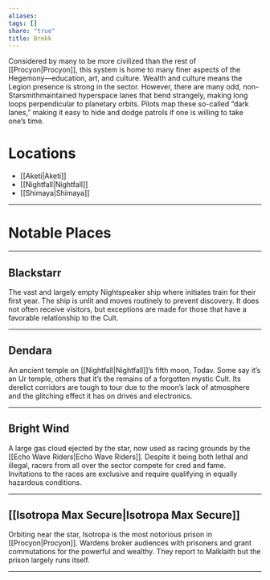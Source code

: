 ```yaml
---
aliases: 
tags: []
share: "true"
title: Brekk
---
```

Considered by many to be more civilized than the rest of [[Procyon|Procyon]], this system is home to many finer aspects of the Hegemony—education, art, and culture. Wealth and culture means the Legion presence is strong in the sector. However, there are many odd, non-Starsmithmaintained hyperspace lanes that bend strangely, making long loops perpendicular to planetary orbits. Pilots map these so-called “dark lanes,” making it easy to hide and dodge patrols if one is willing to take one’s time.

# Locations

- [[Aketi|Aketi]]
- [[Nightfall|Nightfall]]
- [[Shimaya|Shimaya]]

---

# Notable Places

---

## Blackstarr 

The vast and largely empty Nightspeaker ship where initiates train for their first year. The ship is unlit and moves routinely to prevent discovery. It does not often receive visitors, but exceptions are made for those that have a favorable relationship to the Cult.

---

## Dendara 

An ancient temple on [[Nightfall|Nightfall]]’s fifth moon, Todav. Some say it’s an Ur temple, others that it’s the remains of a forgotten mystic Cult. Its derelict corridors are tough to tour due to the moon’s lack of atmosphere and the glitching effect it has on drives and electronics.

---

## Bright Wind 

A large gas cloud ejected by the star, now used as racing grounds by the [[Echo Wave Riders|Echo Wave Riders]]. Despite it being both lethal and illegal, racers from all over the sector compete for cred and fame. Invitations to the races are exclusive and require qualifying in equally hazardous conditions.

---

## [[Isotropa Max Secure|Isotropa Max Secure]]

Orbiting near the star, Isotropa is the most notorious prison in [[Procyon|Procyon]]. Wardens broker audiences with prisoners and grant commutations for the powerful and wealthy. They report to Malklaith but the prison largely runs itself.

---
